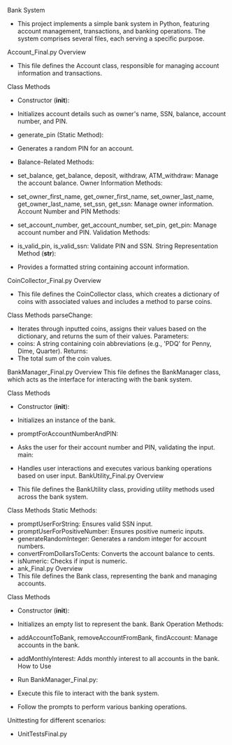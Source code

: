 Bank System
- This project implements a simple bank system in Python, featuring account management, transactions, and banking operations. The system comprises several files, each serving a specific purpose.

Account_Final.py
Overview
- This file defines the Account class, responsible for managing account information and transactions.

Class Methods
- Constructor (__init__):

- Initializes account details such as owner's name, SSN, balance, account number, and PIN.
- generate_pin (Static Method):

- Generates a random PIN for an account.
- Balance-Related Methods:

- set_balance, get_balance, deposit, withdraw, ATM_withdraw: Manage the account balance.
Owner Information Methods:

- set_owner_first_name, get_owner_first_name, set_owner_last_name, get_owner_last_name, set_ssn, get_ssn: Manage owner information.
Account Number and PIN Methods:

- set_account_number, get_account_number, set_pin, get_pin: Manage account number and PIN.
Validation Methods:

- is_valid_pin, is_valid_ssn: Validate PIN and SSN.
String Representation Method (__str__):

- Provides a formatted string containing account information.

CoinCollector_Final.py
Overview
- This file defines the CoinCollector class, which creates a dictionary of coins with associated values and includes a method to parse coins.

Class Methods
parseChange:
- Iterates through inputted coins, assigns their values based on the dictionary, and returns the sum of their values.
Parameters:
- coins: A string containing coin abbreviations (e.g., 'PDQ' for Penny, Dime, Quarter).
Returns:
- The total sum of the coin values.

BankManager_Final.py
Overview
This file defines the BankManager class, which acts as the interface for interacting with the bank system.

Class Methods
- Constructor (__init__):

- Initializes an instance of the bank.
- promptForAccountNumberAndPIN:

- Asks the user for their account number and PIN, validating the input.
main:

- Handles user interactions and executes various banking operations based on user input.
BankUtility_Final.py
Overview
- This file defines the BankUtility class, providing utility methods used across the bank system.

Class Methods
Static Methods:
- promptUserForString: Ensures valid SSN input.
- promptUserForPositiveNumber: Ensures positive numeric inputs.
- generateRandomInteger: Generates a random integer for account numbers.
- convertFromDollarsToCents: Converts the account balance to cents.
- isNumeric: Checks if input is numeric.
- ank_Final.py
Overview
- This file defines the Bank class, representing the bank and managing accounts.

Class Methods
- Constructor (__init__):

- Initializes an empty list to represent the bank.
Bank Operation Methods:

- addAccountToBank, removeAccountFromBank, findAccount: Manage accounts in the bank.
- addMonthlyInterest: Adds monthly interest to all accounts in the bank.
How to Use
- Run BankManager_Final.py:

- Execute this file to interact with the bank system.
- Follow the prompts to perform various banking operations.

Unittesting for different scenarios:
- UnitTestsFinal.py
